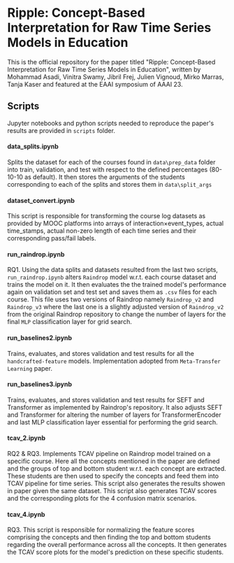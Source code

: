 # Ripple: Concept-Based Interpretation for Raw Time Series Models in Education

This is the official repository for the paper titled "Ripple: Concept-Based Interpretation for Raw Time Series Models in Education", written by Mohammad Asadi, Vinitra Swamy, Jibril Frej, Julien Vignoud, Mirko Marras, Tanja Kaser and featured at the EAAI symposium of AAAI 23.

## Scripts
Jupyter notebooks and python scripts needed to reproduce the paper's results are provided in `scripts` folder.
#### data_splits.ipynb
Splits the dataset for each of the courses found in `data\prep_data` folder into train, validation, and test with respect to the defined percentages (80-10-10 as default).
It then stores the arguments of the students corresponding to each of the splits and stores them in `data\split_args`
#### dataset_convert.ipynb
This script is responsible for transforming the course log datasets as provided by MOOC platforms into arrays of interaction×event_types, actual time_stamps, actual non-zero length of each time series and their corresponding pass/fail labels.
#### run_raindrop.ipynb
RQ1. Using the data splits and datasets resulted from the last two scripts, `run_raindrop.ipynb` alters `Raindrop` model w.r.t. each course dataset and trains the model on it.
It then evaluates the the trained model's performance again on validation set and test set and saves them as `.csv` files for each course.
This file uses two versions of Raindrop namely `Raindrop_v2` and `Raindrop_v3` where the last one is a slightly adjusted version of `Raindrop_v2` from the original Raindrop repository to change the number of layers for the final `MLP` classification layer for grid search.
#### run_baselines2.ipynb
Trains, evaluates, and stores validation and test results for all the `handcrafted-feature` models. Implementation adopted from `Meta-Transfer Learning` paper.
#### run_baselines3.ipynb
Trains, evaluates, and stores validation and test results for SEFT and Transformer as implemented by Raindrop's repository. It also adjusts SEFT and Transformer for altering the number of layers for TransformerEncoder and last MLP classification layer essential for performing the grid search.

#### tcav_2.ipynb
RQ2 & RQ3. Implements TCAV pipeline on Raindrop model trained on a specific course. Here all the concepts mentioned in the paper are defined and the groups of top and bottom student w.r.t. each concept are extracted. These students are then used to specify the concepts and feed them into TCAV pipeline for time series. This script also generates the results showen in paper given the same dataset. This script also generates TCAV scores and the corresponding plots for the 4 confusion matrix scenarios.

#### tcav_4.ipynb
RQ3. This script is responsible for normalizing the feature scores comprising the concepts and then finding the top and bottom students regarding the overall performance across all the concepts. It then generates the TCAV score plots for the model's prediction on these specific students.
